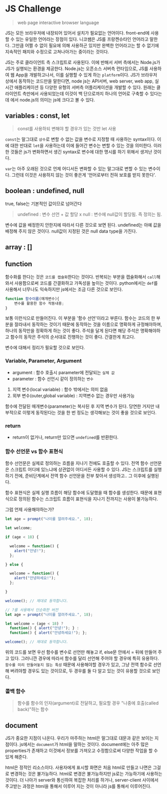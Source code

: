 # JS Challenge

> web page interactive browser language

JS는 모든 브라우저에 내장되어 있어서 설치가 필요없는 언어이다. front-end에 사용할 수 있는 유일한 언어라는 장점이 있다. 니코쌤은 JS를 프랑켄슈타인 언어라고 말한다. 그만큼 어쩔 수 없이 필요에 의해 사용하곤 있지만 완벽한 언어라고는 할 수 없기에 지속적인 패치와 수정으로 고쳐나아가는 중이라는 것이다.

JS는 주로 클라이언트 측 스크립트로 사용된다. 이에 반해서 서버 측에서는 Node.js가 JS가 실행되는 환경을 제공한다. Node.js는 오픈소스 서버측 런타임으로, JS를 사용하여 웹 App을 개발하고나서, 이를 실행할 수 있게 하는 `platform`이다. JS가 브라우저 상에서 동작하는 코드만을 말한다면, node js는 API서버, web server, web app, 실시간 애플리케이션 등 다양한 유형의 서버측 어플리케이션을 개발할 수 있다. 원래는 클라이언트 측만에서 사용되었는데 이것이 백 단으로까지 하나의 언어로 구축할 수 있다는데 에서 node.js의 의미는 js에 크다고 볼 수 있다.

## variables : const, let

> const를 사용하되 변해야 할 경우가 있는 것만 let 사용

`const`는 말그대로 `상수`로 변할 수 없는 값을 변수로 지정할 때 사용하는 syntax이다. 이에 대한 반대로 `let`을 사용하는데 이에 들어간 변수는 변할 수 있는 것을 의미한다. 이러한 것들은 js가 변화하면서 생긴 syntax로 변수에 대한 명시를 하기 위해서 생겨난 것이다.

`var`는 아주 오래된 것으로 언제 어디서든 변화할 수 있는 말그대로 변할 수 있는 변수이다. 그런데 이것은 사용하지 않는 것이 좋은게 '언어로부터 전혀 보호를 받지 못한다'.

## boolean : undefined, null

true, false는 기본적인 값이므로 넘어간다

> undefined : 변수 선언 + 값 할당 x
> null : 변수에 null값이 할당됨. 즉 정의는 됨.

변수에 값을 배정한지 안한지에 따라서 다른 것으로 보면 된다. undefined는 아예 값을 배정해 주지 않은 것이다. null값이 지정된 것은 null data type을 가진다.

## array : []


## function

함수화를 한다는 것은 `코드를 캡슐화`한다는 것이다. 반복되는 부분을 캡슐화해서 `call`해와서 사용함으로써 코드를 간결화하고 가독성을 높이는 것이다. python에서는 `def`를 사용해서 너무나도 익숙하지만 js에서는 조금 다른 것으로 보인다.

```javascript
function 함수이름(매개변수){
    변수를 활용한 함수 작동내용;
}
```

보통 이런식으로 만들어진다. 이 부분을 '함수 선언'이라고 부른다. 함수는 코드의 한 부분을 잘라내서 동작하는 것이기 때문에 동작하는 것을 이름으로 명확하게 규정해야하며, 하나의 동작만을 정확하게 하는 것이 좋다. 주석을 달게 된다면 해당 주석은 명확해야하고 함수의 동작은 주석의 순서대로 진행하는 것이 좋다. 간결한게 최고다.


변수에 대해서 정리가 필요할 것으로 보인다.

### Variable, Parameter, Argument

- argument : 함수 호출시 parameter에 전달되는 `실제 값`
- parameter : 함수 선언시 같이 정의하는 `변수`

1. 지역 변수(local variable) : 함수 밖에서는 의미 없음
2. 외부 변수(outer,global variable) : 지역변수 없는 경우만 사용가능

함수에 전달된 매개변수(parameter)는 복사된 후 지역 변수가 된다. 당연한 거지만 내부적으로 이렇게 동작된다는 것을 한 번 정도는 생각해보는 것이 좋을 것으로 보인다.

### return

- return이 없거나, return만 있으면 `undefined`를 반환한다.



### 함수 선언문 vs 함수 표현식

함수 선언문은 실제로 정의하는 흐름을 지나기 전에도 호출할 수 있다. 전역 함수 선언문은 스크립트 어디에 있느냐에 상관없이 어디서든 사용할 수 있다. JS는 스크립트를 실행하기 전에, 준비단계에서 전역 함수 선언문을 전부 찾아서 생성하고.. 그 이후에 실행된다.

함수 표현식은 실제 실행 흐름이 해당 함수에 도달했을 때 함수를 생성한다. 때문에 표현식으로 정의된 함수는 스크립트 흐름이 표현식을 지나기 전까지는 사용이 불가능하다.

그럼 언제 사용해야하는가?

```javascript
let age = prompt("나이를 알려주세요.", 18);

let welcome;

if (age < 18) {

  welcome = function() {
    alert("안녕!");
  };

} else {

  welcome = function() {
    alert("안녕하세요!");
  };

}

welcome(); // 제대로 동작합니다.

// ?를 사용해서 단순화한 버전
let age = prompt("나이를 알려주세요.", 18);

let welcome = (age < 18) ?
  function() { alert("안녕!"); } :
  function() { alert("안녕하세요!"); };

welcome(); // 제대로 동작합니다.
```

위의 코드를 보면 우선 함수를 변수로 선언만 해놓고 if, else문 안에서 = 뒤에 만들어 주고 있다. 그러니깐 경우에 따라서 함수를 달리 선언해 주어야 할 경우에 특히 유용하다. `함수를 미리 만들어놓지 않는 특성` 때문에 사용해야할 경우가 있고, 그냥 전역 함수로 선언해 버려야할 경우도 있는 것이므로, 두 경우를 둘 다 알고 있는 것이 유용할 것으로 보인다.

### 콜백 함수

> 함수를 함수의 인자(argument)로 전달하고, 필요할 경우 "나중에 호출(called back)"하는 함수

## document

JS가 중요한 지점이 나온다. 우리가 마주하는 html은 말그대로 대문과 같은 보이는 지점이다. js에서는 `document`가 html을 말하는 것이다. document에는 아주 많은 properties가 존재하고 이것에서 정보를 가져오고 수정함으로써 다양한 작업을 할 수 있게 해준다.

html은 정적인 리소스이다. 사용자에게 표시할 화면은 처음 html로 만들고 나면은 그걸로 변경하는 것은 불가능하다. html로 변경은 불가능하지만 js로는 가능하기에 사용하는 것이다. 더 나아가 server와 통신하여 복잡한 처리를 하거나, server-client 사이에서 주고받는 과정은 html을 통해서 이루어 지는 것이 아니라  js를 통해서 이루어진다.
